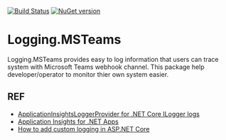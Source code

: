 [![Build Status](https://travis-ci.com/poychang/Logging.MSTeams.svg?branch=master)](https://travis-ci.com/poychang/Logging.MSTeams)
[![NuGet version](https://badge.fury.io/nu/Logging.MSTeams.svg)](https://badge.fury.io/nu/Logging.MSTeams)

# Logging.MSTeams

Logging.MSTeams provides easy to log information that users can trace system with Microsoft Teams webhook channel.
This package help developer/operator to monitor thier own system easier.

## REF

- [ApplicationInsightsLoggerProvider for .NET Core ILogger logs](https://docs.microsoft.com/en-us/azure/azure-monitor/app/ilogger)
- [Application Insights for .NET Apps](https://github.com/Microsoft/ApplicationInsights-dotnet)
- [How to add custom logging in ASP.NET Core](https://asp.net-hacker.rocks/2017/05/05/add-custom-logging-in-aspnetcore.html)
